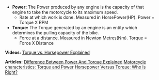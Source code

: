 -   **Power:** The Power produced by any engine is the capacity of that engine to take the motorcycle to its maximum speed.
	-   Rate at which work is done. Measured in HorsePower(HP). Power = Torque X RPM
-   **Torque:** The Torque generated by an engine is an entity which determines the pulling capacity of the bike.
	-   Force at a distance. Measured in Newton Metres(Nm). Torque = Force X Distance

**Videos:**
[Torque vs. Horsepower Explained](https://youtu.be/9ceehhMrIms)

**Articles:**
[Difference Between Power And Torque Explained](https://www.bikesmedia.in/reviews/difference-between-motorcycle-power-torque-explained-which-is-better.html)
[Motorcycle characteristics: Torque and Power](https://www.lazymotorbike.eu/technical/torque/)
[Horsepower Versus Torque: Who Is Right?](https://www.cycleworld.com/horsepower-vs-torque/)